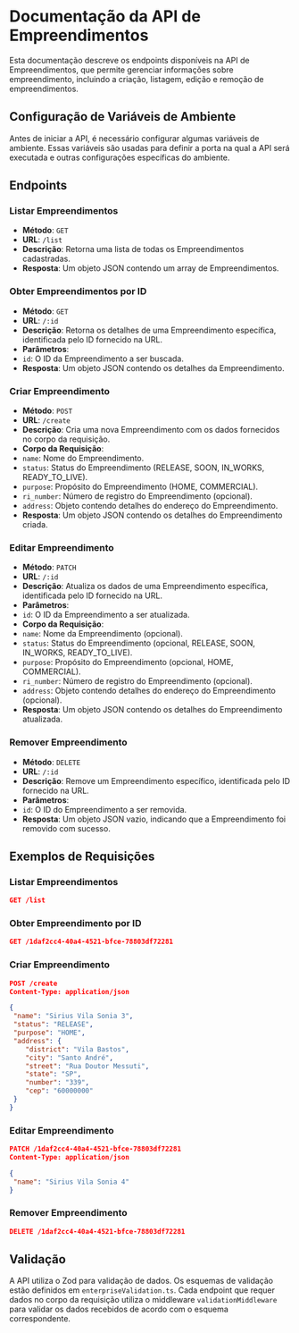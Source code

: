 # Documentação da API de Empreendimentos

Esta documentação descreve os endpoints disponíveis na API de Empreendimentos, que permite gerenciar informações sobre empreendimento, incluindo a criação, listagem, edição e remoção de empreendimentos.

## Configuração de Variáveis de Ambiente

Antes de iniciar a API, é necessário configurar algumas variáveis de ambiente. Essas variáveis são usadas para definir a porta na qual a API será executada e outras configurações específicas do ambiente.

## Endpoints

### Listar Empreendimentos

-   **Método**: `GET`
-   **URL**: `/list`
-   **Descrição**: Retorna uma lista de todas os Empreendimentos cadastradas.
-   **Resposta**: Um objeto JSON contendo um array de Empreendimentos.

### Obter Empreendimentos por ID

-   **Método**: `GET`
-   **URL**: `/:id`
-   **Descrição**: Retorna os detalhes de uma Empreendimento específica, identificada pelo ID fornecido na URL.
-   **Parâmetros**:
-   `id`: O ID da Empreendimento a ser buscada.
-   **Resposta**: Um objeto JSON contendo os detalhes da Empreendimento.

### Criar Empreendimento

-   **Método**: `POST`
-   **URL**: `/create`
-   **Descrição**: Cria uma nova Empreendimento com os dados fornecidos no corpo da requisição.
-   **Corpo da Requisição**:
-   `name`: Nome do Empreendimento.
-   `status`: Status do Empreendimento (RELEASE, SOON, IN_WORKS, READY_TO_LIVE).
-   `purpose`: Propósito do Empreendimento (HOME, COMMERCIAL).
-   `ri_number`: Número de registro do Empreendimento (opcional).
-   `address`: Objeto contendo detalhes do endereço do Empreendimento.
-   **Resposta**: Um objeto JSON contendo os detalhes do Empreendimento criada.

### Editar Empreendimento

-   **Método**: `PATCH`
-   **URL**: `/:id`
-   **Descrição**: Atualiza os dados de uma Empreendimento específica, identificada pelo ID fornecido na URL.
-   **Parâmetros**:
-   `id`: O ID da Empreendimento a ser atualizada.
-   **Corpo da Requisição**:
-   `name`: Nome da Empreendimento (opcional).
-   `status`: Status do Empreendimento (opcional, RELEASE, SOON, IN_WORKS, READY_TO_LIVE).
-   `purpose`: Propósito do Empreendimento (opcional, HOME, COMMERCIAL).
-   `ri_number`: Número de registro do Empreendimento (opcional).
-   `address`: Objeto contendo detalhes do endereço do Empreendimento (opcional).
-   **Resposta**: Um objeto JSON contendo os detalhes do Empreendimento atualizada.

### Remover Empreendimento

-   **Método**: `DELETE`
-   **URL**: `/:id`
-   **Descrição**: Remove um Empreendimento específico, identificada pelo ID fornecido na URL.
-   **Parâmetros**:
-   `id`: O ID do Empreendimento a ser removida.
-   **Resposta**: Um objeto JSON vazio, indicando que a Empreendimento foi removido com sucesso.

## Exemplos de Requisições

### Listar Empreendimentos

```json
GET /list
```

### Obter Empreendimento por ID

```json
GET /1daf2cc4-40a4-4521-bfce-78803df72281
```

### Criar Empreendimento

```json
POST /create
Content-Type: application/json

{
 "name": "Sirius Vila Sonia 3",
 "status": "RELEASE",
 "purpose": "HOME",
 "address": {
    "district": "Vila Bastos",
    "city": "Santo André",
    "street": "Rua Doutor Messuti",
    "state": "SP",
    "number": "339",
    "cep": "60000000"
 }
}
```

### Editar Empreendimento

```json
PATCH /1daf2cc4-40a4-4521-bfce-78803df72281
Content-Type: application/json

{
 "name": "Sirius Vila Sonia 4"
}
```

### Remover Empreendimento

```json
DELETE /1daf2cc4-40a4-4521-bfce-78803df72281
```

## Validação

A API utiliza o Zod para validação de dados. Os esquemas de validação estão definidos em `enterpriseValidation.ts`. Cada endpoint que requer dados no corpo da requisição utiliza o middleware `validationMiddleware` para validar os dados recebidos de acordo com o esquema correspondente.
